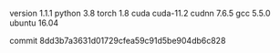 version 1.1.1
python 3.8
torch 1.8
cuda cuda-11.2
cudnn 7.6.5
gcc 5.5.0
ubuntu 16.04

commit 8dd3b7a3631d01729cfea59c91d5be904db6c828